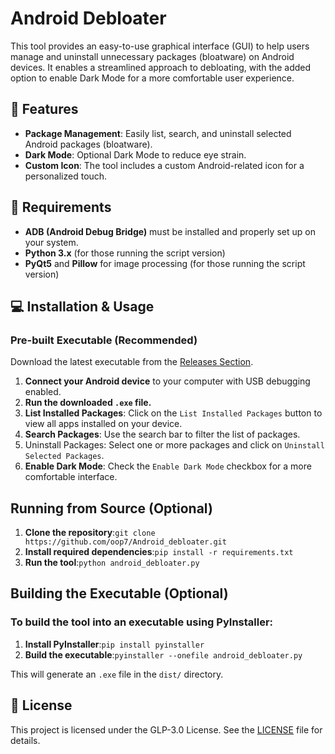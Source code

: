 # **Android Debloater**

This tool provides an easy-to-use graphical interface (GUI) to help users manage and uninstall unnecessary packages (bloatware) on Android devices. It enables a streamlined approach to debloating, with the added option to enable Dark Mode for a more comfortable user experience.

## 💪 Features

- **Package Management**: Easily list, search, and uninstall selected Android packages (bloatware).
- **Dark Mode**: Optional Dark Mode to reduce eye strain.
- **Custom Icon**: The tool includes a custom Android-related icon for a personalized touch.

## 🧩 Requirements

- **ADB (Android Debug Bridge)** must be installed and properly set up on your system.
- **Python 3.x** (for those running the script version)
- **PyQt5** and **Pillow** for image processing (for those running the script version)

## 💻 Installation & Usage

### **Pre-built Executable (Recommended)**

Download the latest executable from the [Releases Section](https://github.com/oop7/Android_debloater/releases).

1. **Connect your Android device** to your computer with USB debugging enabled.
2. **Run the downloaded `.exe` file.**
3. **List Installed Packages**: Click on the `List Installed Packages` button to view all apps installed on your device.
4. **Search Packages**: Use the search bar to filter the list of packages.
5. Uninstall Packages: Select one or more packages and click on `Uninstall Selected Packages`.
6. **Enable Dark Mode**: Check the `Enable Dark Mode` checkbox for a more comfortable interface.

## Running from Source (Optional)

1. **Clone the repository**:```git clone https://github.com/oop7/Android_debloater.git```
2. **Install required dependencies**:```pip install -r requirements.txt```
3. **Run the tool**:```python android_debloater.py```

## Building the Executable (Optional)

### To build the tool into an executable using PyInstaller:

1. **Install PyInstaller**:```pip install pyinstaller```
2. **Build the executable**:```pyinstaller --onefile android_debloater.py```

This will generate an `.exe` file in the `dist/` directory.

## 📜 License

This project is licensed under the GLP-3.0 License. See the [LICENSE](LICENSE) file for details.

